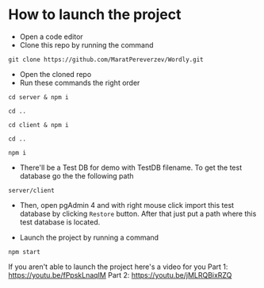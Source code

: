 # How to launch the project

- Open a code editor
- Clone this repo by running the command

```
git clone https://github.com/MaratPereverzev/Wordly.git
```

- Open the cloned repo
- Run these commands the right order

```
cd server & npm i
```

```
cd ..
```

```
cd client & npm i
```

```
cd ..
```

```
npm i
```

- There'll be a Test DB for demo with TestDB filename. To get the test database go the the following path

```
server/client
```

- Then, open pgAdmin 4 and with right mouse click import this test database by clicking `Restore` button. After that just put a path where this test database is located.

- Launch the project by running a command

```
npm start
```

If you aren't able to launch the project here's a video for you
Part 1: https://youtu.be/fPpskLnaqIM
Part 2: https://youtu.be/jMLRQBixRZQ
